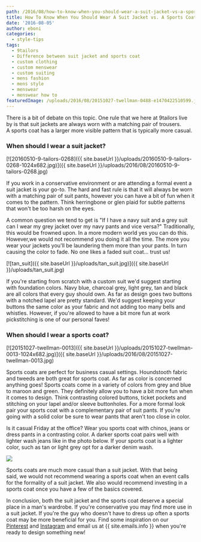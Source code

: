 ```yaml
---
path: /2016/08/how-to-know-when-you-should-wear-a-suit-jacket-vs-a-sports-coat/
title: How To Know When You Should Wear A Suit Jacket vs. A Sports Coat
date: '2016-08-05'
author: eboni
categories:
  - style-tips
tags:
  - 9tailors
  - Difference between suit jacket and sports coat
  - custom clothing
  - custom menswear
  - custom suiting
  - mens fashion
  - mens style
  - menswear
  - menswear how to
featuredImage: /uploads/2016/08/20151027-twellman-0488-e1470422510599.jpg
---
```

There is a bit of debate on this topic. One rule that we here at 9tailors live by is that suit jackets are always worn with a matching pair of trousers. A sports coat has a larger more visible pattern that is typically more casual.

### **When should I wear a suit jacket?**

 [![20160510-9-tailors-0268]({{ site.baseUrl }}/uploads/20160510-9-tailors-0268-1024x682.jpg)]({{ site.baseUrl }}/uploads/2016/08/20160510-9-tailors-0268.jpg) 

If you work in a conservative environment or are attending a formal event a suit jacket is your go-to. The hard and fast rule is that it will always be worn with a matching pair of suit pants, however you can have a bit of fun when it comes to the pattern. Think herringbone or glen plaid for subtle patterns that won't be too harsh on the eyes.

A common question we tend to get is "If I have a navy suit and a grey suit can I wear my grey jacket over my navy pants and vice versa?" Traditionally, this would be frowned upon. In a more modern world yes you can do this. However,we would not recommend you doing it all the time. The more you wear your jackets you'll be laundering them more than your pants. In turn causing the color to fade. No one likes a faded suit coat... trust us!

[![tan_suit]({{ site.baseUrl }}/uploads/tan_suit.jpg)]({{ site.baseUrl }}/uploads/tan_suit.jpg)

If you're starting from scratch with a custom suit we'd suggest starting with foundation colors. Navy blue, charcoal grey, light grey, tan and black are all colors that every guy should own. As far as design goes two buttons with a notched lapel are pretty standard. We'd suggest keeping your buttons the same color as your fabric and not adding too many bells and whistles. However, if you're allowed to have a bit more fun at work pickstitching is one of our personal faves!

### **When should I wear a sports coat?**

[![20151027-twellman-0013]({{ site.baseUrl }}/uploads/20151027-twellman-0013-1024x682.jpg)]({{ site.baseUrl }}/uploads/2016/08/20151027-twellman-0013.jpg)

Sports coats are perfect for business casual settings. Houndstooth fabric and tweeds are both great for sports coat. As far as color is concerned anything goes! Sports coats come in a variety of colors from grey and blue to maroon and green. They definitely allow you to have a bit more fun when it comes to design. Think contrasting colored buttons, ticket pockets and stitching on your lapel and/or sleeve buttonholes. For a more formal look pair your sports coat with a complementary pair of suit pants. If you're going with a solid color be sure to wear pants that aren't too close in color.

Is it casual Friday at the office? Wear you sports coat with chinos, jeans or dress pants in a contrasting color. A darker sports coat pairs well with lighter wash jeans like in the photo below. If your sports coat is a lighter color, such as tan or light grey opt for a darker denim wash.

![](https://s-media-cache-ak0.pinimg.com/564x/ae/5d/73/ae5d73849e8926a5bf27634d3f1049fd.jpg)

Sports coats are much more casual than a suit jacket. With that being said, we would not recommend wearing a sports coat when an event calls for the formality of a suit jacket. We also would recommend investing in a sports coat once you have a few of the basics covered.

In conclusion, both the suit jacket and the sports coat deserve a special place in a man's wardrobe. If you're conservative you may find more use in a suit jacket. If you're the guy who doesn't have to dress up often a sports coat may be more beneficial for you. Find some inspiration on our [Pinterest](https://www.pinterest.com/9tailors/dapper/) and [Instagram](https://www.instagram.com/9tailors/) and email us at {{ site.emails.info }} when you're ready to design something new!